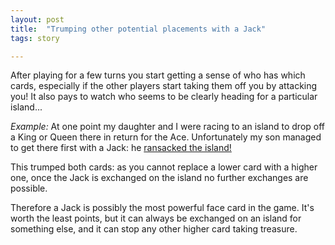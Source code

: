 ```yaml
---
layout: post
title:  "Trumping other potential placements with a Jack"
tags: story

---
```


After playing for a few turns you start getting a sense of who has which cards, especially if the other players start taking them off you by attacking you! It also pays to watch who seems to be clearly heading for a particular island...

*Example:* At one point my daughter and I were racing to an island to drop off a King or Queen there in return for the Ace. Unfortunately my son managed to get there first with a Jack: he [ransacked the island!](/blog/telling-great-stories)

This trumped both cards: as you cannot replace a lower card with a higher one, once the Jack is exchanged on the island no further exchanges are possible.

Therefore a Jack is possibly the most powerful face card in the game. It's worth the least points, but it can always be exchanged on an island for something else, and it can stop any other higher card taking treasure.
